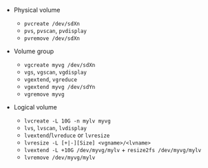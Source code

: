* Physical volume
    * `pvcreate /dev/sdXn`
    * `pvs`, `pvscan`, `pvdisplay`
    * `pvremove /dev/sdXn`



* Volume group
    * `vgcreate myvg /dev/sdXn`
    * `vgs`, `vgscan`, `vgdisplay`
    * `vgextend`, `vgreduce`
    * `vgextend myvg /dev/sdYn`
    * `vgremove myvg`


* Logical volume
    * `lvcreate -L 10G -n mylv myvg`
    * `lvs`, `lvscan`, `lvdisplay`
    * `lvextend`/`lvreduce` or `lvresize`
    * `lvresize -L [+|-][Size] <vgname>/<lvname>`
    * `lvextend -L +10G /dev/myvg/mylv` + `resize2fs /dev/myvg/mylv`
    * `lvremove /dev/myvg/mylv`
